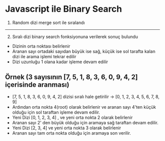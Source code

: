# Javascript ile Binary Search

1. Random dizi merge sort ile sıralandı

********************************

2. Sıralı dizi binary  search fonksiyonuna verilerek sonuç bulundu

* Dizinin orta noktası belirlenir
* Aranan sayı ortadaki sayıdan büyük ise sağ, küçük ise sol tarafta kalan dizi ile arama işlemi tekrar edilir
* Dizi uzunluğu 1 olana kadar işleme devam edilir
  
## Örnek (3 sayısının [7, 5, 1, 8, 3, 6, 0, 9, 4, 2] içerisinde aranması)

* [7, 5, 1, 8, 3, 6, 0, 9, 4, 2] dizisi sıralı hale getirilir -> [0, 1, 2, 3, 4, 5, 6, 7, 8, 9]
* Ardından orta nokta 4(root) olarak belirlenir ve aranan sayı 4'ten küçük olduğu için sol taraftan işleme devam edilir.
* Yeni Dizi  [0, 1, 2, 3, 4] , ve yeni orta nokta 2 olarak belirlenir
* Aranan sayı 2' den büyük olduğu için aramaya sağ taraftan devam edilir.
* Yeni Dizi [2, 3, 4] ve yeni orta nokta 3 olarak belirlenir
* Aranan sayı tam orta nokta olduğu için aramaya son verilir.

